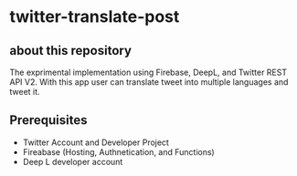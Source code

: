 # twitter-translate-post

## about this repository

The exprimental implementation using Firebase, DeepL, and Twitter REST API V2.
With this app user can translate tweet into multiple languages and tweet it.


## Prerequisites

- Twitter Account and Developer Project
- Fireabase (Hosting, Authnetication, and Functions)
- Deep L developer account


